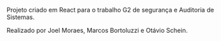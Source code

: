 Projeto criado em React para o trabalho G2 de segurança e Auditoria de Sistemas.

Realizado por Joel Moraes, Marcos Bortoluzzi e Otávio Schein.
